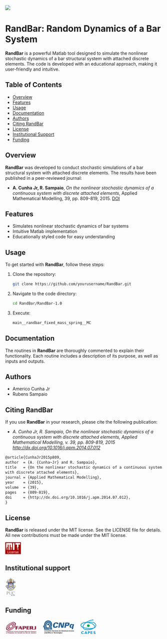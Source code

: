 <img src="logo/RandBar.png" width="40%">

# RandBar: Random Dynamics of a Bar System

**RandBar** is a powerful Matlab tool designed to simulate the nonlinear stochastic dynamics of a bar structural system with attached discrete elements. The code is developed with an educational approach, making it user-friendly and intuitive.

## Table of Contents
- [Overview](#overview)
- [Features](#features)
- [Usage](#usage)
- [Documentation](#documentation)
- [Authors](#authors)
- [Citing RandBar](#citing-randbar)
- [License](#license)
- [Institutional Support](#institutional-support)
- [Funding](#funding)

## Overview
**RandBar** was developed to conduct stochastic simulations of a bar structural system with attached discrete elements. The results have been published in a peer-reviewed journal:
- **A. Cunha Jr, R. Sampaio**, *On the nonlinear stochastic dynamics of a continuous system with discrete attached elements*, Applied Mathematical Modelling, 39, pp. 809-819, 2015. [DOI](http://dx.doi.org/10.1016/j.apm.2014.07.012)

## Features
- Simulates nonlinear stochastic dynamics of bar systems
- Intuitive Matlab implementation
- Educationally styled code for easy understanding

## Usage
To get started with **RandBar**, follow these steps:
1. Clone the repository:
   ```bash
   git clone https://github.com/yourusername/RandBar.git
2. Navigate to the code directory:
   ```bash
   cd RandBar/RandBar-1.0
3. Execute:
   ```bash
   main__randbar_fixed_mass_spring__MC
   ```

## Documentation

The routines in **RandBar** are thoroughly commented to explain their functionality. Each routine includes a description of its purpose, as well as inputs and outputs.

## Authors
- Americo Cunha Jr
- Rubens Sampaio

## Citing RandBar

If you use **RandBar** in your research, please cite the following publication:
- *A. Cunha Jr, R. Sampaio, On the nonlinear stochastic dynamics of a continuous system with discrete attached elements, Applied Mathematical Modelling, v. 39, pp. 809-819, 2015 http://dx.doi.org/10.1016/j.apm.2014.07.012*

```
@article{CunhaJr2015p809,
author  = {A. {Cunha~Jr} and R. Sampaio},
title   = {On the nonlinear stochastic dynamics of a continuous system with discrete attached elements},
journal = {Applied Mathematical Modelling},
year    = {2015},
volume  = {39},
pages   = {809-819},
doi     = {http://dx.doi.org/10.1016/j.apm.2014.07.012},
}
```

## License

**RandBar** is released under the MIT license. See the LICENSE file for details. All new contributions must be made under the MIT license.

<img src="logo/mit_license_red.png" width="10%"> 

## Institutional support

<img src="logo/logo_pucrio_color.jpg" width="07%">

## Funding

<img src="logo/faperj.jpg" width="20%"> &nbsp; &nbsp; <img src="logo/cnpq.png" width="20%"> &nbsp; &nbsp; <img src="logo/capes.png" width="10%">
